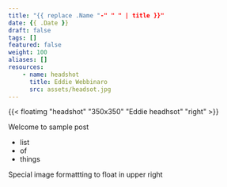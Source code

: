 ```yaml
---
title: "{{ replace .Name "-" " " | title }}"
date: {{ .Date }}
draft: false
tags: []
featured: false
weight: 100
aliases: []
resources:
    - name: headshot
      title: Eddie Webbinaro
      src: assets/headsot.jpg
---
```

{{< floatimg "headshot" "350x350" "Eddie headhsot" "right" >}}

Welcome to sample post

- list
- of 
- things

Special image formattting to float in upper right